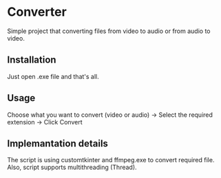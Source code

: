 # Converter

Simple project that converting files from video to audio or from audio to video.

## Installation

Just open .exe file and that's all.

## Usage

Choose what you want to convert (video or audio) -> Select the required extension -> Click Convert

## Implemantation details

The script is using customtkinter and ffmpeg.exe to convert required file. Also, script supports multithreading (Thread).
